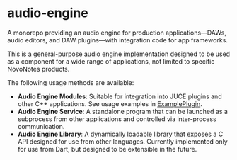 # audio-engine
A monorepo providing an audio engine for production applications—DAWs, audio editors, and DAW plugins—with integration code for app frameworks.

This is a general-purpose audio engine implementation designed to be used as a component for a wide range of applications, not limited to specific NovoNotes products.

The following usage methods are available:

- **Audio Engine Modules**: Suitable for integration into JUCE plugins and other C++ applications. See usage examples in [ExamplePlugin](./sonora/ExamplePlugin).
- **Audio Engine Service**: A standalone program that can be launched as a subprocess from other applications and controlled via inter-process communication.
- **Audio Engine Library**: A dynamically loadable library that exposes a C API designed for use from other languages. Currently implemented only for use from Dart, but designed to be extensible in the future.